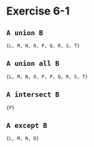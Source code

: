 # Exercise 6-1

## `A union B`

`{L, M, N, O, P, Q, R, S, T}`

## `A union all B`

`{L, M, N, O, P, P, Q, R, S, T}`

## `A intersect B`

`{P}`

## `A except B`

`{L, M, N, O}`
